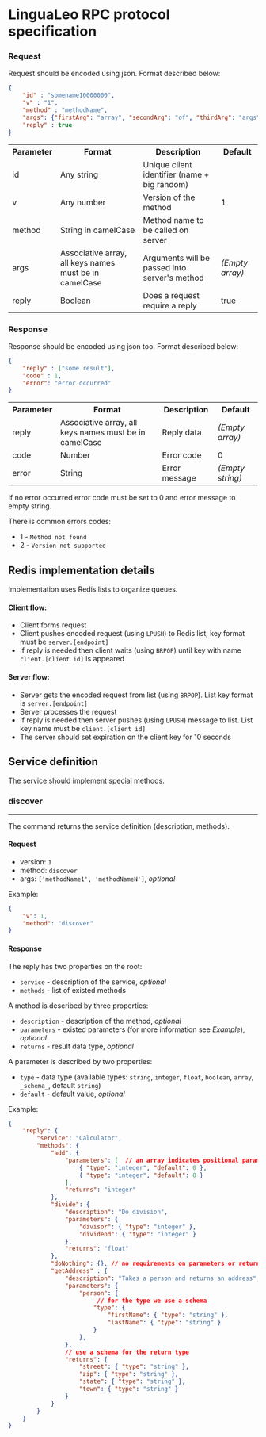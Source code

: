 LinguaLeo RPC protocol specification
============

### Request
Request should be encoded using json. Format described below:

```json
{
    "id" : "somename10000000",
    "v" : "1",
    "method" : "methodName",
    "args": {"firstArg": "array", "secondArg": "of", "thirdArg": "args"},
    "reply" : true
}
```

<table>
<tr>
    <th>Parameter</th>
    <th>Format</th>
    <th>Description</th>
    <th>Default</td>
</tr>
<tr>
    <td>id</td>
    <td>Any string</td>
    <td>Unique client identifier (name + big random)</td>
    <td></td>
</tr>
<tr>
    <td>v</td>
    <td>Any number</td>
    <td>Version of the method</td>
    <td>1</td>
</tr>
<tr>
    <td>method</td>
    <td>String in camelCase</td>
    <td>Method name to be called on server</td>
    <td></td>
</tr>
<tr>
    <td>args</td>
    <td>Associative array, all keys names must be in camelCase</td>
    <td>Arguments will be passed into server's method</td>
    <td><em>(Empty array)</em></td>
</tr>
<tr>
    <td>reply</td>
    <td>Boolean</td>
    <td>Does a request require a reply</td>
    <td>true</td>
</tr>
</table>

### Response
Response should be encoded using json too. Format described below:

```json
{
    "reply" : ["some result"],
    "code" : 1,
    "error": "error occurred"
}
```

<table>
<tr>
    <th>Parameter</th>
    <th>Format</th>
    <th>Description</th>
    <th>Default</th>
</tr>
<tr>
    <td>reply</td>
    <td>Associative array, all keys names must be in camelCase</td>
    <td>Reply data</td>
    <td><em>(Empty array)</em></td>
</tr>
<tr>
    <td>code</td>
    <td>Number</td>
    <td>Error code</td>
    <td>0</td>
</tr>
<tr>
    <td>error</td>
    <td>String</td>
    <td>Error message</td>
    <td><em>(Empty string)</em></td>
</tr>
</table>

If no error occurred error code must be set to 0 and error message to empty string.

There is common errors codes:
* 1 - `Method not found`
* 2 - `Version not supported`

## Redis implementation details

Implementation uses Redis lists to organize queues.

#### Client flow:

* Client forms request
* Client pushes encoded request (using `LPUSH`) to Redis list, key format must be `server.[endpoint]`
* If reply is needed then client waits (using `BRPOP`) until key with name `client.[client id]` is appeared

#### Server flow:

* Server gets the encoded request from list (using `BRPOP`). List key format is `server.[endpoint]`
* Server processes the request
* If reply is needed then server pushes (using `LPUSH`) message to list. List key name must be `client.[client id]`
* The server should set expiration on the client key for 10 seconds

## Service definition ##

The service should implement special methods.

### discover ###

- - -

The command returns the service definition (description, methods).

#### Request ####

* version: `1`
* method: `discover`
* args: `['methodName1', 'methodNameN']`, _optional_

Example:

```json
{
    "v": 1,
    "method": "discover"
}
```

#### Response ####

The reply has two properties on the root: 
* `service` - description of the service, _optional_
* `methods` - list of existed methods

A method is described by three properties:
* `description` - description of the method, _optional_
* `parameters` - existed parameters (for more information see *Example*), _optional_
* `returns` - result data type, _optional_

A parameter is described by two properties:
* `type` - data type (available types: `string`, `integer`, `float`, `boolean`, `array`, `_schema_`, default `string`)
* `default` - default value, _optional_

Example:

```json
{
    "reply": {
        "service": "Calculator",
        "methods": {
            "add": {
                "parameters": [  // an array indicates positional parameters
                    { "type": "integer", "default": 0 },
                    { "type": "integer", "default": 0 }
                ],
                "returns": "integer"
            },
            "divide": {
                "description": "Do division",
                "parameters": {
                    "divisor": { "type": "integer" },
                    "dividend": { "type": "integer" }
                },
                "returns": "float"
            },
            "doNothing": {}, // no requirements on parameters or return type
            "getAddress" : {
                "description": "Takes a person and returns an address",
                "parameters": {
                    "person": {
                         // for the type we use a schema
                        "type": { 
                            "firstName": { "type": "string" }, 
                            "lastName": { "type": "string" } 
                        }
                    },
                },
                // use a schema for the return type
                "returns": {
                    "street": { "type": "string" },
                    "zip": { "type": "string" }, 
                    "state": { "type": "string" },
                    "town": { "type": "string" }
                }
            }
        }
    }
}
```
